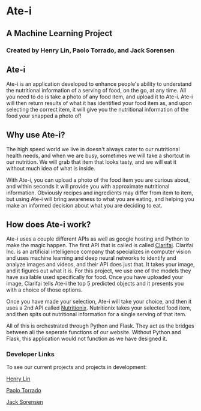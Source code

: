 # Ate-i

## A Machine Learning Project
### Created by Henry Lin, Paolo Torrado, and Jack Sorensen

## Ate-i

Ate-i is an application developed to enhance people's ability to understand the nutritional information
of a serving of food, on the go, at any time. All you need to do is take a photo of any food item, and upload it to Ate-i. Ate-i will then return results of what it has identified your food item as, and upon selecting the correct item, it will give you the nutritional information of the food your snapped a photo of!

## Why use Ate-i?

The high speed world we live in doesn't always cater to our nutritional health needs, and when we are busy, sometimes we will take a shortcut in our nutrition. We will grab that item that looks tasty, and we will eat it without much idea of what is inside. 

With Ate-i, you can upload a photo of the food item you are curious about, and within seconds it will provide you with approximate nutritional information. Obviously recipes and ingredients may differ from item to item, but using Ate-i will bring awareness to what you are eating, and helping you make an informed decision about what you are deciding to eat.

## How does Ate-i work?

Ate-i uses a couple different APIs as well as google hosting and Python to make the magic happen. The first API that is called is called <a href="https://www.clarifai.com">Clarifai</a>. Clarifai Inc. is an artificial intelligence company that specializes in computer vision and uses machine learning and deep neural networks to identify and analyze images and videos, and their API does just that. It takes your image, and it figures out what it is. For this project, we use one of the models they have available used specifically for food. Once you have uploaded your image, Clarifai tells Ate-i the top 5 predicted objects and it presents you with a choice of those options.

Once you have made your selection, Ate-i will take your choice, and then it uses a 2nd API called <a href="https://www.Nutritionix.com">Nutritionix</a>. Nutritionix takes your selected food item, and then spits out nutritional information for a single serving of that item. 

All of this is orchestrated through Python and Flask. They act as the bridges between all the seperate functions of our website. Without Python and Flask, this application would not function as we have designed it.

### Developer Links

To see our current projects and projects in development:

<a href="https://github.com/linhs22">Henry Lin</a>

<a href="https://github.com/patorrad">Paolo Torrado</a> 

<a href="https://github.com/Javeyn">Jack Sorensen</a>




